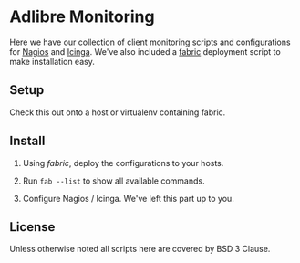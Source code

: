 # Adlibre Monitoring

Here we have our collection of client monitoring scripts and configurations for [Nagios](http://www.nagios.org) and [Icinga](http://www.icinga.org/).
We've also included a [fabric](http://fabfile.org) deployment script to make installation easy.

## Setup

Check this out onto a host or virtualenv containing fabric.

## Install

1. Using _fabric_, deploy the configurations to your hosts.

2. Run ``fab --list`` to show all available commands.

3. Configure Nagios / Icinga. We've left this part up to you.

## License

Unless otherwise noted all scripts here are covered by BSD 3 Clause.
